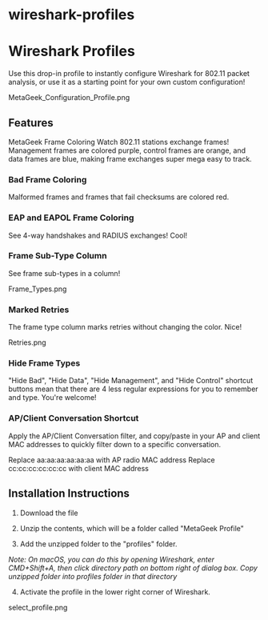 # wireshark-profiles
# Wireshark Profiles

Use this drop-in profile to instantly configure Wireshark for 802.11 packet analysis, or use it as a starting point for your own custom configuration!

MetaGeek_Configuration_Profile.png

## Features
MetaGeek Frame Coloring
Watch 802.11 stations exchange frames! Management frames are colored purple, control frames are orange, and data frames are blue, making frame exchanges super mega easy to track.

### Bad Frame Coloring
Malformed frames and frames that fail checksums are colored red.

### EAP and EAPOL Frame Coloring
See 4-way handshakes and RADIUS exchanges! Cool!

### Frame Sub-Type Column
See frame sub-types in a column!

Frame_Types.png

### Marked Retries
The frame type column marks retries without changing the color. Nice! 

Retries.png

### Hide Frame Types
"Hide Bad", "Hide Data", "Hide Management", and "Hide Control" shortcut buttons mean that there are 4 less regular expressions for you to remember and type. You're welcome!

### AP/Client Conversation Shortcut
Apply the AP/Client Conversation filter, and copy/paste in your AP and client MAC addresses to quickly filter down to a specific conversation.

Replace aa:aa:aa:aa:aa:aa with AP radio MAC address
Replace cc:cc:cc:cc:cc:cc with client MAC address


## Installation Instructions
1. Download the file

2. Unzip the contents, which will be a folder called "MetaGeek Profile"

3. Add the unzipped folder to the "profiles" folder.

*Note: On macOS, you can do this by opening Wireshark, enter CMD+Shift+A, then click directory path on bottom right of dialog box. Copy unzipped folder into profiles folder in that directory*

4. Activate the profile in the lower right corner of Wireshark.

select_profile.png